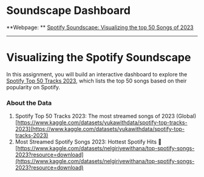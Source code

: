 # Soundscape Dashboard

**Webpage: ** [Spotify Soundscape: Visualizing the top 50 Songs of 2023](https://katameronin.github.io/Visualizing-Top-Songs-on-Spotify/)

---
# Visualizing the Spotify Soundscape

In this assignment, you will build an interactive dashboard to explore the [Spotify Top 50 Tracks 2023](https://www.kaggle.com/datasets/yukawithdata/spotify-top-tracks-2023/), which lists the top 50 songs based on their popularity on Spotify.


### About the Data

1. Spotify Top 50 Tracks 2023: The most streamed songs of 2023 (Global) [https://www.kaggle.com/datasets/yukawithdata/spotify-top-tracks-2023](https://www.kaggle.com/datasets/yukawithdata/spotify-top-tracks-2023)
2. Most Streamed Spotify Songs 2023: Hottest Spotify Hits 🎵 [https://www.kaggle.com/datasets/nelgiriyewithana/top-spotify-songs-2023?resource=download](https://www.kaggle.com/datasets/nelgiriyewithana/top-spotify-songs-2023?resource=download)
